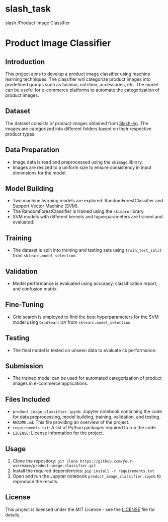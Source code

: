 # slash_task
slash /Product Image Classifier
# Product Image Classifier

## Introduction
This project aims to develop a product image classifier using machine learning techniques. The classifier will categorize product images into predefined groups such as fashion, nutrition, accessories, etc. The model can be useful for e-commerce platforms to automate the categorization of product images.

## Dataset
The dataset consists of product images obtained from [Slash-eg](https://slash-eg.com/). The images are categorized into different folders based on their respective product types.

## Data Preparation
- Image data is read and preprocessed using the `skimage` library.
- Images are resized to a uniform size to ensure consistency in input dimensions for the model.

## Model Building
- Two machine learning models are explored: RandomForestClassifier and Support Vector Machine (SVM).
- The RandomForestClassifier is trained using the `sklearn` library.
- SVM models with different kernels and hyperparameters are trained and evaluated.

## Training
- The dataset is split into training and testing sets using `train_test_split` from `sklearn.model_selection`.

## Validation
- Model performance is evaluated using accuracy, classification report, and confusion matrix.

## Fine-Tuning
- Grid search is employed to find the best hyperparameters for the SVM model using `GridSearchCV` from `sklearn.model_selection`.

## Testing
- The final model is tested on unseen data to evaluate its performance.

## Submission
- The trained model can be used for automated categorization of product images in e-commerce applications.

## Files Included
- `product_image_classifier.ipynb`: Jupyter notebook containing the code for data preprocessing, model building, training, validation, and testing.
- `README.md`: This file providing an overview of the project.
- `requirements.txt`: A list of Python packages required to run the code.
- `LICENSE`: License information for the project.

## Usage
1. Clone the repository: `git clone https://github.com/your-username/product-image-classifier.git`
2. Install the required dependencies: `pip install -r requirements.txt`
3. Open and run the Jupyter notebook `product_image_classifier.ipynb` to reproduce the results.

## License
This project is licensed under the MIT License - see the [LICENSE](LICENSE) file for details.

